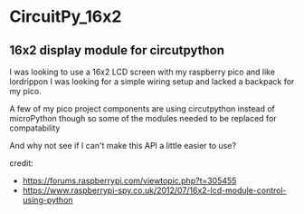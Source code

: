 # CircuitPy_16x2
## 16x2 display module for circutpython

I was looking to use a 16x2 LCD screen with my raspberry pico and like lordrippon I was looking for a simple wiring setup and lacked a backpack for my pico. 

A few of my pico project components are using circutpython instead of microPython though so some of the modules needed to be replaced for compatability

And why not see if I can't make this API a little easier to use?

credit: 
- https://forums.raspberrypi.com/viewtopic.php?t=305455
- https://www.raspberrypi-spy.co.uk/2012/07/16x2-lcd-module-control-using-python
